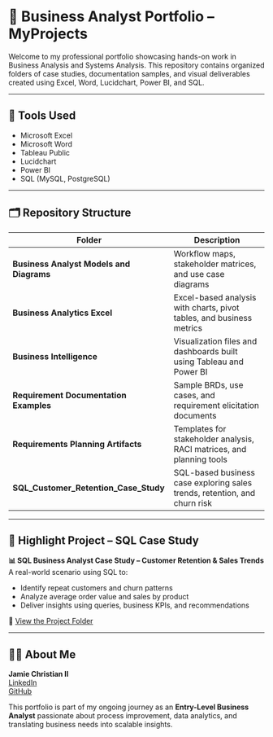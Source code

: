 # 📁 Business Analyst Portfolio – MyProjects

Welcome to my professional portfolio showcasing hands-on work in Business Analysis and Systems Analysis. This repository contains organized folders of case studies, documentation samples, and visual deliverables created using Excel, Word, Lucidchart, Power BI, and SQL.

---

## 🧰 Tools Used

- Microsoft Excel  
- Microsoft Word  
- Tableau Public  
- Lucidchart  
- Power BI  
- SQL (MySQL, PostgreSQL)

---

## 🗂 Repository Structure

| Folder                                   | Description                                                                 |
|------------------------------------------|-----------------------------------------------------------------------------|
| **Business Analyst Models and Diagrams** | Workflow maps, stakeholder matrices, and use case diagrams                 |
| **Business Analytics Excel**             | Excel-based analysis with charts, pivot tables, and business metrics       |
| **Business Intelligence**                | Visualization files and dashboards built using Tableau and Power BI        |
| **Requirement Documentation Examples**   | Sample BRDs, use cases, and requirement elicitation documents              |
| **Requirements Planning Artifacts**      | Templates for stakeholder analysis, RACI matrices, and planning tools      |
| **SQL_Customer_Retention_Case_Study**    | SQL-based business case exploring sales trends, retention, and churn risk  |

---

## 🧠 Highlight Project – SQL Case Study

**📊 SQL Business Analyst Case Study – Customer Retention & Sales Trends**  
A real-world scenario using SQL to:
- Identify repeat customers and churn patterns  
- Analyze average order value and sales by product  
- Deliver insights using queries, business KPIs, and recommendations  

📁 [View the Project Folder](./SQL_Customer_Retention_Case_Study/README.md)

---

## 👨‍💻 About Me

**Jamie Christian II**  
[LinkedIn](https://linkedin.com/in/jamie-christian-6b7a01232)  
[GitHub](https://github.com/JamieChristian22)

This portfolio is part of my ongoing journey as an **Entry-Level Business Analyst** passionate about process improvement, data analytics, and translating business needs into scalable insights.


